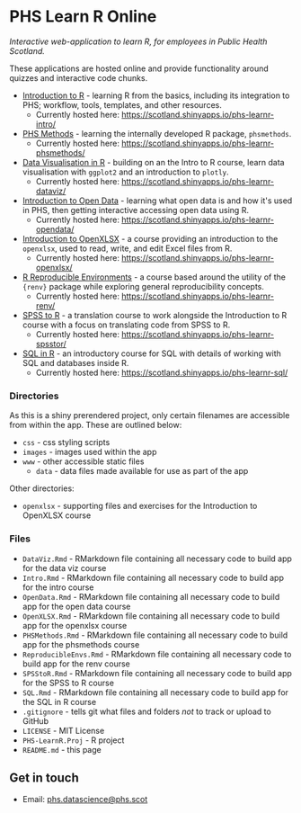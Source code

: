 # PHS Learn R Online

*Interactive web-application to learn R, for employees in Public Health Scotland.*

These applications are hosted online and provide functionality around quizzes and interactive code chunks. 

* [Introduction to R](https://github.com/Public-Health-Scotland/learnr-online/blob/master/Intro.Rmd) - learning R from the basics, including its integration to PHS; workflow, tools, templates, and other resources. 
    * Currently hosted here: https://scotland.shinyapps.io/phs-learnr-intro/
* [PHS Methods](https://github.com/Public-Health-Scotland/learnr-online/blob/master/PHSMethods.Rmd) - learning the internally developed R package, `phsmethods`. 
    * Currently hosted here: https://scotland.shinyapps.io/phs-learnr-phsmethods/  
* [Data Visualisation in R](https://github.com/Public-Health-Scotland/learnr-online/blob/master/DataViz.Rmd) - building on an the Intro to R course, learn data visualisation with `ggplot2` and an introduction to `plotly`. 
    * Currently hosted here: https://scotland.shinyapps.io/phs-learnr-dataviz/ 
* [Introduction to Open Data](https://github.com/Public-Health-Scotland/learnr-online/blob/master/OpenData.Rmd) - learning what open data is and how it's used in PHS, then getting interactive accessing open data using R. 
    * Currently hosted here: https://scotland.shinyapps.io/phs-learnr-opendata/ 
* [Introduction to OpenXLSX](https://github.com/Public-Health-Scotland/learnr-online/blob/master/OpenXLSX.Rmd) - a course providing an introduction to the `openxlsx`, used to read, write, and edit Excel files from R. 
    * Currently hosted here: https://scotland.shinyapps.io/phs-learnr-openxlsx/ 
* [R Reproducible Environments](https://github.com/Public-Health-Scotland/learnr-online/blob/master/ReproducibleEnvs.Rmd) - a course based around the utility of the `{renv}` package while exploring general reproducibility concepts.
    * Currently hosted here: https://scotland.shinyapps.io/phs-learnr-renv/
* [SPSS to R](https://github.com/Public-Health-Scotland/learnr-online/blob/master/SPSStoR.Rmd) - a translation course to work alongside the Introduction to R course with a focus on translating code from SPSS to R. 
    * Currently hosted here: https://scotland.shinyapps.io/phs-learnr-spsstor/ 
* [SQL in R](https://github.com/Public-Health-Scotland/learnr-online/blob/master/SQL.Rmd) - an introductory course for SQL with details of working with SQL and databases inside R. 
    * Currently hosted here: https://scotland.shinyapps.io/phs-learnr-sql/ 

### Directories
As this is a shiny prerendered project, only certain filenames are accessible from within the app. These are outlined below:
  * `css` - css styling scripts
  * `images` - images used within the app
  * `www` - other accessible static files
    + `data` - data files made available for use as part of the app
    
Other directories:
  * `openxlsx` - supporting files and exercises for the Introduction to OpenXLSX course
    
### Files
  * `DataViz.Rmd` - RMarkdown file containing all necessary code to build app for the data viz course
  * `Intro.Rmd` - RMarkdown file containing all necessary code to build app for the intro course
  * `OpenData.Rmd` - RMarkdown file containing all necessary code to build app for the open data course
  * `OpenXLSX.Rmd` - RMarkdown file containing all necessary code to build app for the openxlsx course
  * `PHSMethods.Rmd` - RMarkdown file containing all necessary code to build app for the phsmethods course
  * `ReproducibleEnvs.Rmd` - RMarkdown file containing all necessary code to build app for the renv course
  * `SPSStoR.Rmd` - RMarkdown file containing all necessary code to build app for the SPSS to R course
  * `SQL.Rmd` - RMarkdown file containing all necessary code to build app for the SQL in R course
  * `.gitignore` - tells git what files and folders *not* to track or upload to GitHub
  * `LICENSE` - MIT License 
  * `PHS-LearnR.Proj` - R project
  * `README.md` - this page


## Get in touch

* Email: phs.datascience@phs.scot
